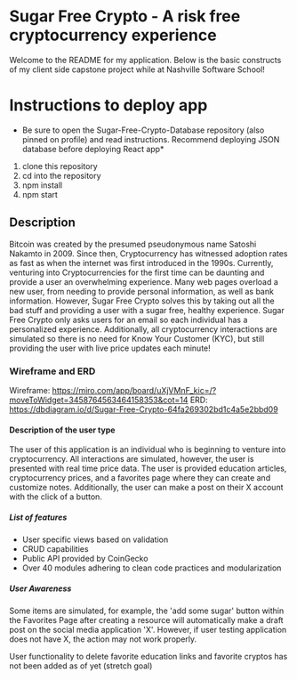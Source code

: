 # Sugar Free Crypto - A risk free cryptocurrency experience

Welcome to the README for my application. Below is the basic constructs of my client side capstone project while at Nashville Software School!

# Instructions to deploy app

- Be sure to open the Sugar-Free-Crypto-Database repository (also pinned on profile) and read instructions. Recommend deploying JSON database before deploying React app\*

1. clone this repository
2. cd into the repository
3. npm install
4. npm start

## Description

Bitcoin was created by the presumed pseudonymous name Satoshi Nakamto in 2009. Since then, Cryptocurrency has witnessed adoption rates as fast as when the internet was first introduced in the 1990s. Currently, venturing into Cryptocurrencies for the first time can be daunting and provide a user an overwhelming experience. Many web pages overload a new user, from needing to provide personal information, as well as bank information. However, Sugar Free Crypto solves this by taking out all the bad stuff and providing a user with a sugar free, healthy experience. Sugar Free Crypto only asks users for an email so each individual has a personalized experience. Additionally, all cryptocurrency interactions are simulated so there is no need for Know Your Customer (KYC), but still providing the user with live price updates each minute!

### Wireframe and ERD

Wireframe: https://miro.com/app/board/uXjVMnF_kic=/?moveToWidget=3458764563464158353&cot=14
ERD: https://dbdiagram.io/d/Sugar-Free-Crypto-64fa269302bd1c4a5e2bbd09

#### Description of the user type

The user of this application is an individual who is beginning to venture into cryptocurrency. All interactions are simulated, however, the user is presented with real time price data. The user is provided education articles, cryptocurrency prices, and a favorites page where they can create and customize notes. Additionally, the user can make a post on their X account with the click of a button.

##### List of features

- User specific views based on validation
- CRUD capabilities
- Public API provided by CoinGecko
- Over 40 modules adhering to clean code practices and modularization

##### User Awareness

Some items are simulated, for example, the 'add some sugar' button within the Favorites Page after creating a resource will automatically make a draft post on the social media application 'X'. However, if user testing application does not have X, the action may not work properly.

User functionality to delete favorite education links and favorite cryptos has not been added as of yet (stretch goal)
